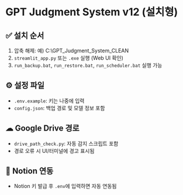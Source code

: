 # GPT Judgment System v12 (설치형)

## ✅ 설치 순서
1. 압축 해제: 예) C:\GPT_Judgment_System_CLEAN
2. `streamlit_app.py` 또는 `.exe` 실행 (Web UI 확인)
3. `run_backup.bat`, `run_restore.bat`, `run_scheduler.bat` 실행 가능

## ⚙ 설정 파일
- `.env.example`: 키는 나중에 입력
- `config.json`: 백업 경로 및 모델 정보 포함

## ☁ Google Drive 경로
- `drive_path_check.py`: 자동 감지 스크립트 포함
- 경로 오류 시 UI/터미널에 경고 표시됨

## 📝 Notion 연동
- Notion 키 발급 후 `.env`에 입력하면 자동 연동됨
